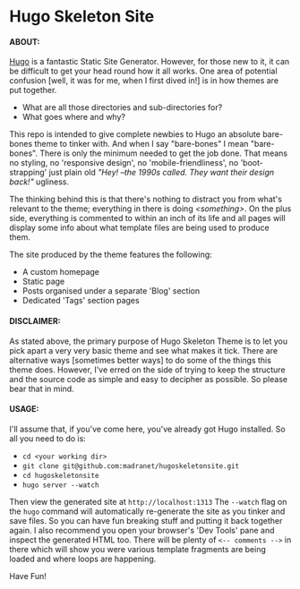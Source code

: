 # Hugo Skeleton Site

#### ABOUT:

[Hugo](http://gohugo.io) is a fantastic Static Site Generator. However, for those new to it, it can be difficult to get your head round how it all works. One area of potential confusion [well, it was for me, when I first dived in!] is in how themes are put together. 

* What are all those directories and sub-directories for?
* What goes where and why?

This repo is intended to give complete newbies to Hugo an absolute bare-bones theme to tinker with. And when I say "bare-bones" I mean "bare-bones".  There is only the minimum needed to get the job done. That means no styling, no 'responsive design', no 'mobile-friendliness', no 'boot-strapping' just plain old *"Hey! –the 1990s called. They want their design back!"* ugliness.

The thinking behind this is that there's nothing to distract you from what's relevant to the theme; everything in there is doing *\<something\>*. On the plus side, everything is commented to within an inch of its life and all pages will display some info about what template files are being used to produce them.

The site produced by the theme features the following:

* A custom homepage
* Static page
* Posts organised under a separate 'Blog' section
* Dedicated 'Tags' section pages

#### DISCLAIMER:

As stated above, the primary purpose of Hugo Skeleton Theme is to let you pick apart a very very basic theme and see what makes it tick. There are alternative ways [sometimes better ways] to do some of the things this theme does. However, I've erred on the side of trying to keep the structure and the source code as simple and easy to decipher as possible. So please bear that in mind.

#### USAGE:

I'll assume that, if you've come here, you've already got Hugo installed. So all you need to do is:

* ```cd <your working dir>```
* ```git clone git@github.com:madranet/hugoskeletonsite.git```
* ```cd hugoskeletonsite```
* ```hugo server --watch```

Then view the generated site at ```http://localhost:1313```
The ```--watch``` flag on the ```hugo``` command will automatically re-generate the site as you tinker and save files. So you can have fun breaking stuff and putting it back together again. I also recommend you open your browser's 'Dev Tools' pane and inspect the generated HTML too. There will be plenty of ```<-- comments -->``` in there which will show you were various template fragments are being loaded and where loops are happening.

Have Fun!

